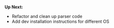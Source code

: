 **Up Next:**

- Refactor and clean up parser code
- Add dev installation instructions for different OS
